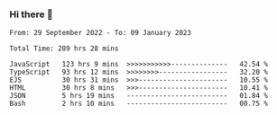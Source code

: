 ### Hi there 👋

<!--START_SECTION:waka-->

```text
From: 29 September 2022 - To: 09 January 2023

Total Time: 289 hrs 28 mins

JavaScript   123 hrs 9 mins  >>>>>>>>>>>--------------   42.54 %
TypeScript   93 hrs 12 mins  >>>>>>>>-----------------   32.20 %
EJS          30 hrs 31 mins  >>>----------------------   10.55 %
HTML         30 hrs 8 mins   >>>----------------------   10.41 %
JSON         5 hrs 19 mins   -------------------------   01.84 %
Bash         2 hrs 10 mins   -------------------------   00.75 %
```

<!--END_SECTION:waka-->

<!--
**tranhieu1906/tranhieu1906** is a ✨ _special_ ✨ repository because its `README.md` (this file) appears on your GitHub profile.

Here are some ideas to get you started:

- 🔭 I’m currently working on ...
- 🌱 I’m currently learning ...
- 👯 I’m looking to collaborate on ...
- 🤔 I’m looking for help with ...
- 💬 Ask me about ...
- 📫 How to reach me: ...
- 😄 Pronouns: ...
- ⚡ Fun fact: ...
-->
